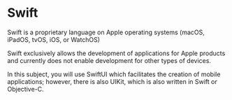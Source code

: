 # Swift

Swift is a proprietary language on Apple operating systems (macOS, iPadOS, tvOS, iOS, or WatchOS)

Swift exclusively allows the development of applications for Apple products and currently does not enable development for other types of devices.

In this subject, you will use SwiftUI which facilitates the creation of mobile applications; however, there is also UIKit, which is also written in Swift or Objective-C.